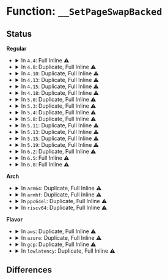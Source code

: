 # Function: <code>__SetPageSwapBacked</code>

## Status
<b>Regular</b>
<ul>
<li>
<details>
<summary>In <code>4.4</code>: Full Inline ⚠️</summary>

**Collision:** Unique Static

**Inline:** Full

**Transformation:** False

**Instances:**

```
In mm/shmem.c (ffffffff811a9302)
Location: include/linux/page-flags.h:224
Inline: True
Inline callers:
  - mm/shmem.c:shmem_getpage_gfp
```
</details>
</li>
<li>
<details>
<summary>In <code>4.8</code>: Duplicate, Full Inline ⚠️</summary>

**Collision:** Static Duplication

**Inline:** Full

**Transformation:** False

**Instances:**

```
In mm/shmem.c (ffffffff811bf3df)
Location: include/linux/page-flags.h:279
Inline: True
Inline callers:
  - mm/shmem.c:shmem_alloc_and_acct_page
```
```
In mm/rmap.c (ffffffff811e7da3)
Location: include/linux/page-flags.h:279
Inline: True
Inline callers:
  - mm/rmap.c:page_add_new_anon_rmap
```
```
In mm/swap_state.c (ffffffff811f08e7)
Location: include/linux/page-flags.h:279
Inline: True
Inline callers:
  - mm/swap_state.c:__read_swap_cache_async
```
```
In mm/migrate.c (ffffffff81213094)
Location: include/linux/page-flags.h:279
Inline: True
Inline callers:
  - mm/migrate.c:migrate_misplaced_transhuge_page
  - mm/migrate.c:migrate_page_move_mapping
  - mm/migrate.c:migrate_page_move_mapping
```
```
In mm/khugepaged.c (ffffffff8121abe7)
Location: include/linux/page-flags.h:279
Inline: True
Inline callers:
  - mm/khugepaged.c:collapse_shmem
```
</details>
</li>
<li>
<details>
<summary>In <code>4.10</code>: Duplicate, Full Inline ⚠️</summary>

**Collision:** Static Duplication

**Inline:** Full

**Transformation:** False

**Instances:**

```
In mm/shmem.c (ffffffff811d0951)
Location: include/linux/page-flags.h:289
Inline: True
Inline callers:
  - mm/shmem.c:shmem_replace_page
  - mm/shmem.c:shmem_alloc_and_acct_page
```
```
In mm/rmap.c (ffffffff811f9123)
Location: include/linux/page-flags.h:289
Inline: True
Inline callers:
  - mm/rmap.c:page_add_new_anon_rmap
```
```
In mm/swap_state.c (ffffffff812012e9)
Location: include/linux/page-flags.h:289
Inline: True
Inline callers:
  - mm/swap_state.c:__read_swap_cache_async
```
```
In mm/migrate.c (ffffffff81225404)
Location: include/linux/page-flags.h:289
Inline: True
Inline callers:
  - mm/migrate.c:migrate_misplaced_transhuge_page
  - mm/migrate.c:migrate_page_move_mapping
  - mm/migrate.c:migrate_page_move_mapping
```
```
In mm/khugepaged.c (ffffffff8122c3dd)
Location: include/linux/page-flags.h:289
Inline: True
Inline callers:
  - mm/khugepaged.c:collapse_shmem
```
</details>
</li>
<li>
<details>
<summary>In <code>4.13</code>: Duplicate, Full Inline ⚠️</summary>

**Collision:** Static Duplication

**Inline:** Full

**Transformation:** False

**Instances:**

```
In mm/shmem.c (ffffffff811dcc1e)
Location: include/linux/page-flags.h:289
Inline: True
Inline callers:
  - mm/shmem.c:shmem_mcopy_atomic_pte
  - mm/shmem.c:shmem_replace_page
  - mm/shmem.c:shmem_alloc_and_acct_page
```
```
In mm/rmap.c (ffffffff81203cd3)
Location: include/linux/page-flags.h:289
Inline: True
Inline callers:
  - mm/rmap.c:page_add_new_anon_rmap
```
```
In mm/swap_state.c (ffffffff8120c194)
Location: include/linux/page-flags.h:289
Inline: True
Inline callers:
  - mm/swap_state.c:__read_swap_cache_async
```
```
In mm/migrate.c (ffffffff81230f51)
Location: include/linux/page-flags.h:289
Inline: True
Inline callers:
  - mm/migrate.c:migrate_misplaced_transhuge_page
  - mm/migrate.c:migrate_page_move_mapping
  - mm/migrate.c:migrate_page_move_mapping
```
```
In mm/khugepaged.c (ffffffff81238c75)
Location: include/linux/page-flags.h:289
Inline: True
Inline callers:
  - mm/khugepaged.c:collapse_shmem
```
</details>
</li>
<li>
<details>
<summary>In <code>4.15</code>: Duplicate, Full Inline ⚠️</summary>

**Collision:** Static Duplication

**Inline:** Full

**Transformation:** False

**Instances:**

```
In mm/shmem.c (ffffffff811eeb10)
Location: include/linux/page-flags.h:290
Inline: True
Inline callers:
  - mm/shmem.c:shmem_mfill_atomic_pte
  - mm/shmem.c:shmem_replace_page
  - mm/shmem.c:shmem_alloc_and_acct_page
```
```
In mm/memory.c (ffffffff8120ca5e)
Location: include/linux/page-flags.h:290
Inline: True
Inline callers:
  - mm/memory.c:do_swap_page
```
```
In mm/rmap.c (ffffffff8121ca43)
Location: include/linux/page-flags.h:290
Inline: True
Inline callers:
  - mm/rmap.c:page_add_new_anon_rmap
```
```
In mm/swap_state.c (ffffffff81225858)
Location: include/linux/page-flags.h:290
Inline: True
Inline callers:
  - mm/swap_state.c:__read_swap_cache_async
```
```
In mm/migrate.c (ffffffff8124ecf2)
Location: include/linux/page-flags.h:290
Inline: True
Inline callers:
  - mm/migrate.c:migrate_misplaced_transhuge_page
  - mm/migrate.c:migrate_page_move_mapping
  - mm/migrate.c:migrate_page_move_mapping
```
```
In mm/khugepaged.c (ffffffff81257375)
Location: include/linux/page-flags.h:290
Inline: True
Inline callers:
  - mm/khugepaged.c:collapse_shmem
```
</details>
</li>
<li>
<details>
<summary>In <code>4.18</code>: Duplicate, Full Inline ⚠️</summary>

**Collision:** Static Duplication

**Inline:** Full

**Transformation:** False

**Instances:**

```
In mm/shmem.c (ffffffff8120f639)
Location: include/linux/page-flags.h:297
Inline: True
Inline callers:
  - mm/shmem.c:shmem_mfill_atomic_pte
  - mm/shmem.c:shmem_replace_page
  - mm/shmem.c:shmem_alloc_and_acct_page
```
```
In mm/memory.c (ffffffff8122d9b6)
Location: include/linux/page-flags.h:297
Inline: True
Inline callers:
  - mm/memory.c:do_swap_page
```
```
In mm/rmap.c (ffffffff8123e7d2)
Location: include/linux/page-flags.h:297
Inline: True
Inline callers:
  - mm/rmap.c:page_add_new_anon_rmap
```
```
In mm/swap_state.c (ffffffff81247df9)
Location: include/linux/page-flags.h:297
Inline: True
Inline callers:
  - mm/swap_state.c:__read_swap_cache_async
```
```
In mm/migrate.c (ffffffff81272b5a)
Location: include/linux/page-flags.h:297
Inline: True
Inline callers:
  - mm/migrate.c:migrate_misplaced_transhuge_page
  - mm/migrate.c:migrate_page_move_mapping
  - mm/migrate.c:migrate_page_move_mapping
```
```
In mm/khugepaged.c (ffffffff8127b2bc)
Location: include/linux/page-flags.h:297
Inline: True
Inline callers:
  - mm/khugepaged.c:collapse_shmem
```
</details>
</li>
<li>
<details>
<summary>In <code>5.0</code>: Duplicate, Full Inline ⚠️</summary>

**Collision:** Static Duplication

**Inline:** Full

**Transformation:** False

**Instances:**

```
In mm/shmem.c (ffffffff81222564)
Location: include/linux/page-flags.h:309
Inline: True
Inline callers:
  - mm/shmem.c:shmem_mfill_atomic_pte
  - mm/shmem.c:shmem_replace_page
  - mm/shmem.c:shmem_alloc_and_acct_page
```
```
In mm/memory.c (ffffffff81240fa2)
Location: include/linux/page-flags.h:309
Inline: True
Inline callers:
  - mm/memory.c:do_swap_page
```
```
In mm/rmap.c (ffffffff81252d62)
Location: include/linux/page-flags.h:309
Inline: True
Inline callers:
  - mm/rmap.c:page_add_new_anon_rmap
```
```
In mm/swap_state.c (ffffffff8125c3ba)
Location: include/linux/page-flags.h:309
Inline: True
Inline callers:
  - mm/swap_state.c:__read_swap_cache_async
```
```
In mm/migrate.c (ffffffff81286c61)
Location: include/linux/page-flags.h:309
Inline: True
Inline callers:
  - mm/migrate.c:migrate_misplaced_transhuge_page
  - mm/migrate.c:migrate_page_move_mapping
  - mm/migrate.c:migrate_page_move_mapping
```
```
In mm/khugepaged.c (ffffffff8128f93b)
Location: include/linux/page-flags.h:309
Inline: True
Inline callers:
  - mm/khugepaged.c:collapse_shmem
```
</details>
</li>
<li>
<details>
<summary>In <code>5.3</code>: Duplicate, Full Inline ⚠️</summary>

**Collision:** Static Duplication

**Inline:** Full

**Transformation:** False

**Instances:**

```
In mm/shmem.c (ffffffff81231b66)
Location: include/linux/page-flags.h:342
Inline: True
Inline callers:
  - mm/shmem.c:shmem_mfill_atomic_pte
  - mm/shmem.c:shmem_swapin_page
  - mm/shmem.c:shmem_alloc_and_acct_page
```
```
In mm/memory.c (ffffffff81253327)
Location: include/linux/page-flags.h:342
Inline: True
Inline callers:
  - mm/memory.c:do_swap_page
```
```
In mm/rmap.c (ffffffff812650e4)
Location: include/linux/page-flags.h:342
Inline: True
Inline callers:
  - mm/rmap.c:page_add_new_anon_rmap
```
```
In mm/swap_state.c (ffffffff812775a2)
Location: include/linux/page-flags.h:342
Inline: True
Inline callers:
  - mm/swap_state.c:__read_swap_cache_async
```
```
In mm/migrate.c (ffffffff812a143f)
Location: include/linux/page-flags.h:342
Inline: True
Inline callers:
  - mm/migrate.c:migrate_misplaced_transhuge_page
  - mm/migrate.c:migrate_page_move_mapping
  - mm/migrate.c:migrate_page_move_mapping
```
```
In mm/khugepaged.c (ffffffff812aa9e2)
Location: include/linux/page-flags.h:342
Inline: True
Inline callers:
  - mm/khugepaged.c:collapse_shmem
```
</details>
</li>
<li>
<details>
<summary>In <code>5.4</code>: Duplicate, Full Inline ⚠️</summary>

**Collision:** Static Duplication

**Inline:** Full

**Transformation:** False

**Instances:**

```
In mm/shmem.c (ffffffff8123fc26)
Location: include/linux/page-flags.h:342
Inline: True
Inline callers:
  - mm/shmem.c:shmem_mfill_atomic_pte
  - mm/shmem.c:shmem_swapin_page
  - mm/shmem.c:shmem_alloc_and_acct_page
```
```
In mm/memory.c (ffffffff8126188a)
Location: include/linux/page-flags.h:342
Inline: True
Inline callers:
  - mm/memory.c:do_swap_page
```
```
In mm/rmap.c (ffffffff81273974)
Location: include/linux/page-flags.h:342
Inline: True
Inline callers:
  - mm/rmap.c:page_add_new_anon_rmap
```
```
In mm/swap_state.c (ffffffff81287082)
Location: include/linux/page-flags.h:342
Inline: True
Inline callers:
  - mm/swap_state.c:__read_swap_cache_async
```
```
In mm/migrate.c (ffffffff812b2611)
Location: include/linux/page-flags.h:342
Inline: True
Inline callers:
  - mm/migrate.c:migrate_misplaced_transhuge_page
  - mm/migrate.c:migrate_page_move_mapping
  - mm/migrate.c:migrate_page_move_mapping
```
```
In mm/khugepaged.c (ffffffff812bc182)
Location: include/linux/page-flags.h:342
Inline: True
Inline callers:
  - mm/khugepaged.c:collapse_file
```
</details>
</li>
<li>
<details>
<summary>In <code>5.8</code>: Duplicate, Full Inline ⚠️</summary>

**Collision:** Static Duplication

**Inline:** Full

**Transformation:** False

**Instances:**

```
In mm/shmem.c (ffffffff8126e492)
Location: include/linux/page-flags.h:350
Inline: True
Inline callers:
  - mm/shmem.c:shmem_mfill_atomic_pte
  - mm/shmem.c:shmem_replace_page
  - mm/shmem.c:shmem_alloc_and_acct_page
```
```
In mm/memory.c (ffffffff81291ac9)
Location: include/linux/page-flags.h:350
Inline: True
Inline callers:
  - mm/memory.c:do_swap_page
```
```
In mm/rmap.c (ffffffff812a4c48)
Location: include/linux/page-flags.h:350
Inline: True
Inline callers:
  - mm/rmap.c:page_add_new_anon_rmap
```
```
In mm/swap_state.c (ffffffff812b9691)
Location: include/linux/page-flags.h:350
Inline: True
Inline callers:
  - mm/swap_state.c:__read_swap_cache_async
```
```
In mm/migrate.c (ffffffff812e7bb1)
Location: include/linux/page-flags.h:350
Inline: True
Inline callers:
  - mm/migrate.c:migrate_misplaced_transhuge_page
  - mm/migrate.c:migrate_page_move_mapping
  - mm/migrate.c:migrate_page_move_mapping
```
```
In mm/khugepaged.c (ffffffff812f16ab)
Location: include/linux/page-flags.h:350
Inline: True
Inline callers:
  - mm/khugepaged.c:collapse_file
```
</details>
</li>
<li>
<details>
<summary>In <code>5.11</code>: Duplicate, Full Inline ⚠️</summary>

**Collision:** Static Duplication

**Inline:** Full

**Transformation:** False

**Instances:**

```
In mm/shmem.c (ffffffff81278e94)
Location: include/linux/page-flags.h:359
Inline: True
Inline callers:
  - mm/shmem.c:shmem_mfill_atomic_pte
  - mm/shmem.c:shmem_replace_page
  - mm/shmem.c:shmem_alloc_and_acct_page
```
```
In mm/memory.c (ffffffff8129c3ca)
Location: include/linux/page-flags.h:359
Inline: True
Inline callers:
  - mm/memory.c:do_swap_page
```
```
In mm/rmap.c (ffffffff812b02f4)
Location: include/linux/page-flags.h:359
Inline: True
Inline callers:
  - mm/rmap.c:page_add_new_anon_rmap
```
```
In mm/swap_state.c (ffffffff812c5125)
Location: include/linux/page-flags.h:359
Inline: True
Inline callers:
  - mm/swap_state.c:__read_swap_cache_async
```
```
In mm/migrate.c (ffffffff812f3345)
Location: include/linux/page-flags.h:359
Inline: True
Inline callers:
  - mm/migrate.c:migrate_misplaced_transhuge_page
  - mm/migrate.c:migrate_page_move_mapping
  - mm/migrate.c:migrate_page_move_mapping
```
```
In mm/khugepaged.c (ffffffff812fdc03)
Location: include/linux/page-flags.h:359
Inline: True
Inline callers:
  - mm/khugepaged.c:collapse_file
```
</details>
</li>
<li>
<details>
<summary>In <code>5.13</code>: Duplicate, Full Inline ⚠️</summary>

**Collision:** Static Duplication

**Inline:** Full

**Transformation:** False

**Instances:**

```
In mm/shmem.c (ffffffff8127de44)
Location: include/linux/page-flags.h:359
Inline: True
Inline callers:
  - mm/shmem.c:shmem_mfill_atomic_pte
  - mm/shmem.c:shmem_replace_page
  - mm/shmem.c:shmem_alloc_and_acct_page
```
```
In mm/memory.c (ffffffff812a169b)
Location: include/linux/page-flags.h:359
Inline: True
Inline callers:
  - mm/memory.c:do_swap_page
```
```
In mm/rmap.c (ffffffff812b58f4)
Location: include/linux/page-flags.h:359
Inline: True
Inline callers:
  - mm/rmap.c:page_add_new_anon_rmap
```
```
In mm/swap_state.c (ffffffff812cbdda)
Location: include/linux/page-flags.h:359
Inline: True
Inline callers:
  - mm/swap_state.c:__read_swap_cache_async
```
```
In mm/migrate.c (ffffffff812f9321)
Location: include/linux/page-flags.h:359
Inline: True
Inline callers:
  - mm/migrate.c:migrate_misplaced_transhuge_page
  - mm/migrate.c:migrate_page_move_mapping
  - mm/migrate.c:migrate_page_move_mapping
```
```
In mm/khugepaged.c (ffffffff81304ac3)
Location: include/linux/page-flags.h:359
Inline: True
Inline callers:
  - mm/khugepaged.c:collapse_file
```
</details>
</li>
<li>
<details>
<summary>In <code>5.15</code>: Duplicate, Full Inline ⚠️</summary>

**Collision:** Static Duplication

**Inline:** Full

**Transformation:** False

**Instances:**

```
In mm/shmem.c (ffffffff812bfebe)
Location: include/linux/page-flags.h:373
Inline: True
Inline callers:
  - mm/shmem.c:shmem_mfill_atomic_pte
  - mm/shmem.c:shmem_replace_page
  - mm/shmem.c:shmem_alloc_and_acct_page
```
```
In mm/memory.c (ffffffff812e25bd)
Location: include/linux/page-flags.h:373
Inline: True
Inline callers:
  - mm/memory.c:do_swap_page
```
```
In mm/rmap.c (ffffffff812f7584)
Location: include/linux/page-flags.h:373
Inline: True
Inline callers:
  - mm/rmap.c:page_add_new_anon_rmap
```
```
In mm/swap_state.c (ffffffff81310f90)
Location: include/linux/page-flags.h:373
Inline: True
Inline callers:
  - mm/swap_state.c:__read_swap_cache_async
```
```
In mm/migrate.c (ffffffff813404d3)
Location: include/linux/page-flags.h:373
Inline: True
Inline callers:
  - mm/migrate.c:migrate_page_move_mapping
  - mm/migrate.c:migrate_page_move_mapping
```
```
In mm/khugepaged.c (ffffffff8134e836)
Location: include/linux/page-flags.h:373
Inline: True
Inline callers:
  - mm/khugepaged.c:collapse_file
```
</details>
</li>
<li>
<details>
<summary>In <code>5.19</code>: Duplicate, Full Inline ⚠️</summary>

**Collision:** Static Duplication

**Inline:** Full

**Transformation:** False

**Instances:**

```
In mm/shmem.c (ffffffff8131c79c)
Location: include/linux/page-flags.h:523
Inline: True
Inline callers:
  - mm/shmem.c:shmem_mfill_atomic_pte
  - mm/shmem.c:shmem_replace_page
```
```
In mm/memory.c (ffffffff8134428e)
Location: include/linux/page-flags.h:523
Inline: True
Inline callers:
  - mm/memory.c:do_swap_page
```
```
In mm/rmap.c (ffffffff8135d00c)
Location: include/linux/page-flags.h:523
Inline: True
Inline callers:
  - mm/rmap.c:page_add_new_anon_rmap
```
```
In mm/swap_state.c (ffffffff8137bdf7)
Location: include/linux/page-flags.h:523
Inline: True
Inline callers:
  - mm/swap_state.c:__read_swap_cache_async
```
```
In mm/khugepaged.c (ffffffff813c4ff5)
Location: include/linux/page-flags.h:523
Inline: True
Inline callers:
  - mm/khugepaged.c:collapse_file
```
</details>
</li>
<li>
<details>
<summary>In <code>6.2</code>: Duplicate, Full Inline ⚠️</summary>

**Collision:** Static Duplication

**Inline:** Full

**Transformation:** False

**Instances:**

```
In mm/rmap.c (ffffffff813d7b65)
Location: include/linux/page-flags.h:502
Inline: True
Inline callers:
  - mm/rmap.c:page_add_new_anon_rmap
```
```
In mm/khugepaged.c (ffffffff81449d73)
Location: include/linux/page-flags.h:502
Inline: True
Inline callers:
  - mm/khugepaged.c:collapse_file
```
</details>
</li>
<li>
<details>
<summary>In <code>6.5</code>: Full Inline ⚠️</summary>

**Collision:** Unique Static

**Inline:** Full

**Transformation:** False

**Instances:**

```
In mm/khugepaged.c (ffffffff8147ffc0)
Location: include/linux/page-flags.h:495
Inline: True
Inline callers:
  - mm/khugepaged.c:collapse_file
```
</details>
</li>
<li>
<details>
<summary>In <code>6.8</code>: Full Inline ⚠️</summary>

**Collision:** Unique Static

**Inline:** Full

**Transformation:** False

**Instances:**

```
In mm/khugepaged.c (ffffffff814adf4e)
Location: include/linux/page-flags.h:497
Inline: True
Inline callers:
  - mm/khugepaged.c:collapse_file
```
</details>
</li>
</ul>
<b>Arch</b>
<ul>
<li>
<details>
<summary>In <code>arm64</code>: Duplicate, Full Inline ⚠️</summary>

**Collision:** Static Duplication

**Inline:** Full

**Transformation:** False

**Instances:**

```
In mm/shmem.c (ffff8000102d2f70)
Location: include/linux/page-flags.h:342
Inline: True
Inline callers:
  - mm/shmem.c:shmem_mfill_atomic_pte
  - mm/shmem.c:shmem_swapin_page
  - mm/shmem.c:shmem_alloc_and_acct_page
```
```
In mm/memory.c (ffff8000102f8b00)
Location: include/linux/page-flags.h:342
Inline: True
Inline callers:
  - mm/memory.c:do_swap_page
```
```
In mm/rmap.c (ffff800010309530)
Location: include/linux/page-flags.h:342
Inline: True
Inline callers:
  - mm/rmap.c:page_add_new_anon_rmap
```
```
In mm/swap_state.c (ffff800010321b7c)
Location: include/linux/page-flags.h:342
Inline: True
Inline callers:
  - mm/swap_state.c:__read_swap_cache_async
```
```
In mm/migrate.c (ffff800010352e68)
Location: include/linux/page-flags.h:342
Inline: True
Inline callers:
  - mm/migrate.c:migrate_misplaced_transhuge_page
  - mm/migrate.c:migrate_page_move_mapping
  - mm/migrate.c:migrate_page_move_mapping
```
```
In mm/khugepaged.c (ffff80001035d2a4)
Location: include/linux/page-flags.h:342
Inline: True
Inline callers:
  - mm/khugepaged.c:collapse_file
```
</details>
</li>
<li>
<details>
<summary>In <code>armhf</code>: Duplicate, Full Inline ⚠️</summary>

**Collision:** Static Duplication

**Inline:** Full

**Transformation:** False

**Instances:**

```
In mm/shmem.c (c04faeac)
Location: include/linux/page-flags.h:342
Inline: True
Inline callers:
  - mm/shmem.c:shmem_mfill_atomic_pte
  - mm/shmem.c:shmem_getpage_gfp
  - mm/shmem.c:shmem_swapin_page
```
```
In mm/memory.c (c051af30)
Location: include/linux/page-flags.h:342
Inline: True
Inline callers:
  - mm/memory.c:do_swap_page
```
```
In mm/rmap.c (c0526144)
Location: include/linux/page-flags.h:342
Inline: True
Inline callers:
  - mm/rmap.c:page_add_new_anon_rmap
```
```
In mm/swap_state.c (c053a2ac)
Location: include/linux/page-flags.h:342
Inline: True
Inline callers:
  - mm/swap_state.c:__read_swap_cache_async
```
```
In mm/migrate.c (c0550f80)
Location: include/linux/page-flags.h:342
Inline: True
Inline callers:
  - mm/migrate.c:migrate_page_move_mapping
  - mm/migrate.c:migrate_page_move_mapping
```
</details>
</li>
<li>
<details>
<summary>In <code>ppc64el</code>: Duplicate, Full Inline ⚠️</summary>

**Collision:** Static Duplication

**Inline:** Full

**Transformation:** False

**Instances:**

```
In mm/shmem.c (c000000000391938)
Location: include/linux/page-flags.h:342
Inline: True
Inline callers:
  - mm/shmem.c:shmem_mfill_atomic_pte
  - mm/shmem.c:shmem_swapin_page
  - mm/shmem.c:shmem_alloc_and_acct_page
```
```
In mm/memory.c (c0000000003c215c)
Location: include/linux/page-flags.h:342
Inline: True
Inline callers:
  - mm/memory.c:do_swap_page
```
```
In mm/rmap.c (c0000000003d8aec)
Location: include/linux/page-flags.h:342
Inline: True
Inline callers:
  - mm/rmap.c:page_add_new_anon_rmap
```
```
In mm/swap_state.c (c0000000003f7350)
Location: include/linux/page-flags.h:342
Inline: True
Inline callers:
  - mm/swap_state.c:__read_swap_cache_async
```
```
In mm/migrate.c (c0000000004399f4)
Location: include/linux/page-flags.h:342
Inline: True
Inline callers:
  - mm/migrate.c:migrate_misplaced_transhuge_page
  - mm/migrate.c:migrate_page_move_mapping
  - mm/migrate.c:migrate_page_move_mapping
```
```
In mm/khugepaged.c (c000000000448940)
Location: include/linux/page-flags.h:342
Inline: True
Inline callers:
  - mm/khugepaged.c:collapse_file
```
</details>
</li>
<li>
<details>
<summary>In <code>riscv64</code>: Duplicate, Full Inline ⚠️</summary>

**Collision:** Static Duplication

**Inline:** Full

**Transformation:** False

**Instances:**

```
In mm/shmem.c (ffffffe0001ee1d2)
Location: include/linux/page-flags.h:342
Inline: True
Inline callers:
  - mm/shmem.c:shmem_mfill_atomic_pte
  - mm/shmem.c:shmem_getpage_gfp
  - mm/shmem.c:shmem_swapin_page
```
```
In mm/memory.c (ffffffe000208bba)
Location: include/linux/page-flags.h:342
Inline: True
Inline callers:
  - mm/memory.c:do_swap_page
```
```
In mm/rmap.c (ffffffe00021392c)
Location: include/linux/page-flags.h:342
Inline: True
Inline callers:
  - mm/rmap.c:page_add_new_anon_rmap
```
```
In mm/swap_state.c (ffffffe000222cb8)
Location: include/linux/page-flags.h:342
Inline: True
Inline callers:
  - mm/swap_state.c:__read_swap_cache_async
```
```
In mm/migrate.c (ffffffe00023ea70)
Location: include/linux/page-flags.h:342
Inline: True
Inline callers:
  - mm/migrate.c:migrate_page_move_mapping
  - mm/migrate.c:migrate_page_move_mapping
```
</details>
</li>
</ul>
<b>Flavor</b>
<ul>
<li>
<details>
<summary>In <code>aws</code>: Duplicate, Full Inline ⚠️</summary>

**Collision:** Static Duplication

**Inline:** Full

**Transformation:** False

**Instances:**

```
In mm/shmem.c (ffffffff81238276)
Location: include/linux/page-flags.h:342
Inline: True
Inline callers:
  - mm/shmem.c:shmem_mfill_atomic_pte
  - mm/shmem.c:shmem_swapin_page
  - mm/shmem.c:shmem_alloc_and_acct_page
```
```
In mm/memory.c (ffffffff81259eda)
Location: include/linux/page-flags.h:342
Inline: True
Inline callers:
  - mm/memory.c:do_swap_page
```
```
In mm/rmap.c (ffffffff8126bfc4)
Location: include/linux/page-flags.h:342
Inline: True
Inline callers:
  - mm/rmap.c:page_add_new_anon_rmap
```
```
In mm/swap_state.c (ffffffff8127f6d2)
Location: include/linux/page-flags.h:342
Inline: True
Inline callers:
  - mm/swap_state.c:__read_swap_cache_async
```
```
In mm/migrate.c (ffffffff812aabf1)
Location: include/linux/page-flags.h:342
Inline: True
Inline callers:
  - mm/migrate.c:migrate_misplaced_transhuge_page
  - mm/migrate.c:migrate_page_move_mapping
  - mm/migrate.c:migrate_page_move_mapping
```
```
In mm/khugepaged.c (ffffffff812b4762)
Location: include/linux/page-flags.h:342
Inline: True
Inline callers:
  - mm/khugepaged.c:collapse_file
```
</details>
</li>
<li>
<details>
<summary>In <code>azure</code>: Duplicate, Full Inline ⚠️</summary>

**Collision:** Static Duplication

**Inline:** Full

**Transformation:** False

**Instances:**

```
In mm/shmem.c (ffffffff8122b2b2)
Location: include/linux/page-flags.h:342
Inline: True
Inline callers:
  - mm/shmem.c:shmem_mfill_atomic_pte
  - mm/shmem.c:shmem_swapin_page
  - mm/shmem.c:shmem_alloc_and_acct_page
```
```
In mm/memory.c (ffffffff8124c2d6)
Location: include/linux/page-flags.h:342
Inline: True
Inline callers:
  - mm/memory.c:do_swap_page
```
```
In mm/rmap.c (ffffffff8125e034)
Location: include/linux/page-flags.h:342
Inline: True
Inline callers:
  - mm/rmap.c:page_add_new_anon_rmap
```
```
In mm/swap_state.c (ffffffff812714f2)
Location: include/linux/page-flags.h:342
Inline: True
Inline callers:
  - mm/swap_state.c:__read_swap_cache_async
```
```
In mm/migrate.c (ffffffff8129c54d)
Location: include/linux/page-flags.h:342
Inline: True
Inline callers:
  - mm/migrate.c:migrate_misplaced_transhuge_page
  - mm/migrate.c:migrate_page_move_mapping
  - mm/migrate.c:migrate_page_move_mapping
```
```
In mm/khugepaged.c (ffffffff812a57d2)
Location: include/linux/page-flags.h:342
Inline: True
Inline callers:
  - mm/khugepaged.c:collapse_file
```
</details>
</li>
<li>
<details>
<summary>In <code>gcp</code>: Duplicate, Full Inline ⚠️</summary>

**Collision:** Static Duplication

**Inline:** Full

**Transformation:** False

**Instances:**

```
In mm/shmem.c (ffffffff81236016)
Location: include/linux/page-flags.h:342
Inline: True
Inline callers:
  - mm/shmem.c:shmem_mfill_atomic_pte
  - mm/shmem.c:shmem_swapin_page
  - mm/shmem.c:shmem_alloc_and_acct_page
```
```
In mm/memory.c (ffffffff81257c7a)
Location: include/linux/page-flags.h:342
Inline: True
Inline callers:
  - mm/memory.c:do_swap_page
```
```
In mm/rmap.c (ffffffff81269d64)
Location: include/linux/page-flags.h:342
Inline: True
Inline callers:
  - mm/rmap.c:page_add_new_anon_rmap
```
```
In mm/swap_state.c (ffffffff8127d472)
Location: include/linux/page-flags.h:342
Inline: True
Inline callers:
  - mm/swap_state.c:__read_swap_cache_async
```
```
In mm/migrate.c (ffffffff812a8a01)
Location: include/linux/page-flags.h:342
Inline: True
Inline callers:
  - mm/migrate.c:migrate_misplaced_transhuge_page
  - mm/migrate.c:migrate_page_move_mapping
  - mm/migrate.c:migrate_page_move_mapping
```
```
In mm/khugepaged.c (ffffffff812b2572)
Location: include/linux/page-flags.h:342
Inline: True
Inline callers:
  - mm/khugepaged.c:collapse_file
```
</details>
</li>
<li>
<details>
<summary>In <code>lowlatency</code>: Duplicate, Full Inline ⚠️</summary>

**Collision:** Static Duplication

**Inline:** Full

**Transformation:** False

**Instances:**

```
In mm/shmem.c (ffffffff812462f6)
Location: include/linux/page-flags.h:342
Inline: True
Inline callers:
  - mm/shmem.c:shmem_mfill_atomic_pte
  - mm/shmem.c:shmem_swapin_page
  - mm/shmem.c:shmem_alloc_and_acct_page
```
```
In mm/memory.c (ffffffff81267663)
Location: include/linux/page-flags.h:342
Inline: True
Inline callers:
  - mm/memory.c:do_swap_page
```
```
In mm/rmap.c (ffffffff812796d4)
Location: include/linux/page-flags.h:342
Inline: True
Inline callers:
  - mm/rmap.c:page_add_new_anon_rmap
```
```
In mm/swap_state.c (ffffffff8128d048)
Location: include/linux/page-flags.h:342
Inline: True
Inline callers:
  - mm/swap_state.c:__read_swap_cache_async
```
```
In mm/migrate.c (ffffffff812b8d21)
Location: include/linux/page-flags.h:342
Inline: True
Inline callers:
  - mm/migrate.c:migrate_misplaced_transhuge_page
  - mm/migrate.c:migrate_page_move_mapping
  - mm/migrate.c:migrate_page_move_mapping
```
```
In mm/khugepaged.c (ffffffff812c296a)
Location: include/linux/page-flags.h:342
Inline: True
Inline callers:
  - mm/khugepaged.c:collapse_file
```
</details>
</li>
</ul>

## Differences
